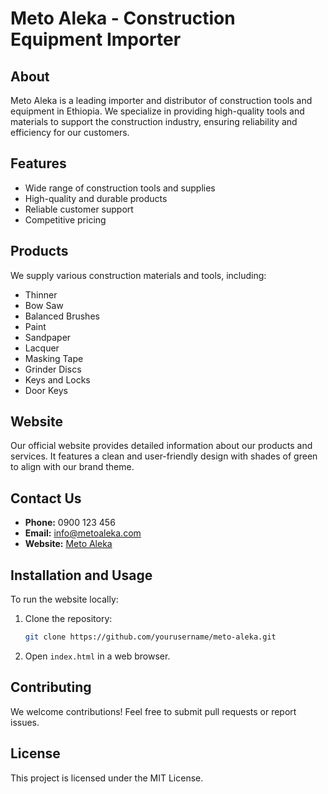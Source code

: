 # Meto Aleka - Construction Equipment Importer

## About
Meto Aleka is a leading importer and distributor of construction tools and equipment in Ethiopia. We specialize in providing high-quality tools and materials to support the construction industry, ensuring reliability and efficiency for our customers.

## Features
- Wide range of construction tools and supplies
- High-quality and durable products
- Reliable customer support
- Competitive pricing

## Products
We supply various construction materials and tools, including:
- Thinner
- Bow Saw
- Balanced Brushes
- Paint
- Sandpaper
- Lacquer
- Masking Tape
- Grinder Discs
- Keys and Locks
- Door Keys

## Website
Our official website provides detailed information about our products and services. It features a clean and user-friendly design with shades of green to align with our brand theme.

## Contact Us
- **Phone:** 0900 123 456  
- **Email:** info@metoaleka.com  
- **Website:** [Meto Aleka](#)  

## Installation and Usage
To run the website locally:
1. Clone the repository:
   ```sh
   git clone https://github.com/yourusername/meto-aleka.git
   ```
2. Open `index.html` in a web browser.

## Contributing
We welcome contributions! Feel free to submit pull requests or report issues.

## License
This project is licensed under the MIT License.

